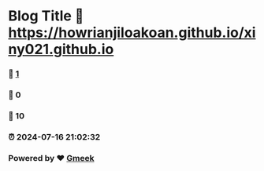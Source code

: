 # Blog Title :link: https://howrianjiloakoan.github.io/xiny021.github.io 
### :page_facing_up: [1](https://howrianjiloakoan.github.io/xiny021.github.io/tag.html) 
### :speech_balloon: 0 
### :hibiscus: 10 
### :alarm_clock: 2024-07-16 21:02:32 
### Powered by :heart: [Gmeek](https://github.com/Meekdai/Gmeek)
